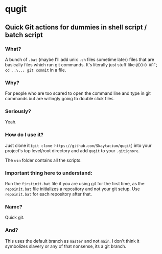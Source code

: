 # qugit

## Quick Git actions for dummies in shell script / batch script

### What?

A bunch of `.bat` (maybe I'll add unix `.sh` files sometime later) files that are basically files which run git commands. It's literally just stuff like `@ECHO OFF; cd ..\..; git commit` in a file.

### Why?

For people who are too scared to open the command line and type in git commands but are willingly going to double click files.

### Seriously?

Yeah.

### How do I use it?

Just clone it (`git clone https://github.com/Skaytacium/qugit`) into your project's top level/root directory and add `qugit` to your `.gitignore`.

The `win` folder contains all the scripts.

### Important thing here to understand:

Run the `firstinit.bat` file if you are using git for the first time, as the `repoinit.bat` file initializes a repository and not your git setup. Use `repoinit.bat` for each repository after that.

### Name?

Quick git.

### And?

This uses the default branch as `master` and not `main`. I don't think it symbolizes slavery or any of that nonsense, its a git branch.
